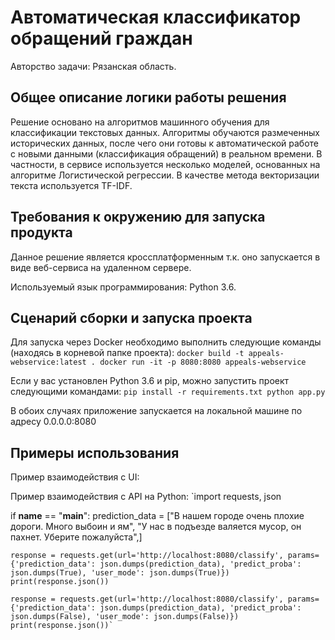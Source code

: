 ﻿# Автоматическая классификатор обращений граждан

Авторство задачи: Рязанская область.

## Общее описание логики работы решения
Решение основано на алгоритмов машинного обучения для классификации текстовых данных.
Алгоритмы обучаются размеченных исторических данных, после чего они готовы к автоматической работе с новыми данными (классификация обращений) в реальном времени.
В частности, в сервисе используется несколько моделей, основанных на алгоритме Логистической регрессии. В качестве метода векторизации текста используется TF-IDF.

## Требования к окружению для запуска продукта
Данное решение является кроссплатформенным т.к. оно запускается в виде веб-сервиса на удаленном сервере.

Используемый язык программирования: Python 3.6.

## Сценарий сборки и запуска проекта

Для запуска через Docker необходимо выполнить следующие команды (находясь в корневой папке проекта):
`docker build -t appeals-webservice:latest .
docker run -it -p 8080:8080 appeals-webservice`

Если у вас установлен Python 3.6 и pip, можно запустить проект следующими командами:
`pip install -r requirements.txt
python app.py`

В обоих случаях приложение запускается на локальной машине по адресу 0.0.0.0:8080

## Примеры использования
Пример взаимодействия с UI:


Пример взаимодействия с API на Python:
`import requests, json

if __name__ == "__main__":
	prediction_data = ["В нашем городе очень плохие дороги. Много выбоин и ям", "У нас в подъезде валяется мусор, он пахнет. Уберите пожалуйста",]
	
	response = requests.get(url='http://localhost:8080/classify', params={'prediction_data': json.dumps(prediction_data), 'predict_proba': json.dumps(True), 'user_mode': json.dumps(True)})
	print(response.json())

	response = requests.get(url='http://localhost:8080/classify', params={'prediction_data': json.dumps(prediction_data), 'predict_proba': json.dumps(False), 'user_mode': json.dumps(False)})
	print(response.json())`